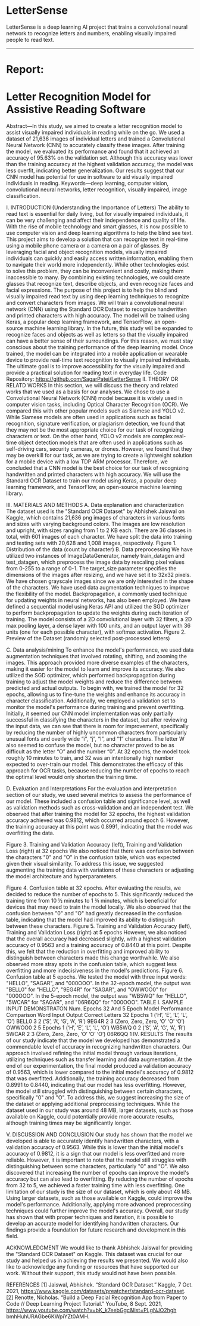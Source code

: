 # LetterSense
LetterSense is a deep learning AI project that trains a convolutional neural network to recognize letters and numbers, enabling visually impaired people to read text.

***
# Report:

# Letter Recognition Model for Assistive Reading Software

Abstract—In this study, we aimed to create a letter
recognition model to assist visually impaired individuals in
reading while on the go. We used a dataset of 21,636 images
of individual letters and trained a Convolutional Neural
Network (CNN) to accurately classify these images. After
training the model, we evaluated its performance and found
that it achieved an accuracy of 95.63% on the validation set.
Although this accuracy was lower than the training accuracy at
the highest validation accuracy, the model was less overfit,
indicating better generalization. Our results suggest that our
CNN model has potential for use in software to aid visually
impaired individuals in reading.
Keywords—deep learning, computer vision, convolutional
neural networks, letter recognition, visually impaired, image
classification.

I. INTRODUCTION (Understanding the Importance of
Letters)
The ability to read text is essential for daily living, but for
visually impaired individuals, it can be very challenging and
affect their independence and quality of life. With the rise of
mobile technology and smart glasses, it is now possible to use
computer vision and deep learning algorithms to help the blind
see text.
This project aims to develop a solution that can recognize
text in real-time using a mobile phone camera or a camera on a
pair of glasses. By leveraging facial and object recognition
models, visually impaired individuals can quickly and easily
access written information, enabling them to navigate their
world more independently.
While other technologies exist to solve this problem, they
can be inconvenient and costly, making them inaccessible to
many. By combining existing technologies, we could create
glasses that recognize text, describe objects, and even
recognize faces and facial expressions.
The purpose of this project is to help the blind and visually
impaired read text by using deep learning techniques to
recognize and convert characters from images. We will train a
convolutional neural network (CNN) using the Standard OCR
Dataset to recognize handwritten and printed characters with
high accuracy. The model will be trained using Keras, a
popular deep learning framework, and TensorFlow, an open-
source machine learning library. In the future, this study will
be expanded to recognize faces and objects as well as letters so
that the visually impaired can have a better sense of their
surroundings. For this reason, we must stay conscious about
the training performance of the deep learning model.
Once trained, the model can be integrated into a mobile
application or wearable device to provide real-time text
recognition to visually impaired individuals. The ultimate goal
is to improve accessibility for the visually impaired and
provide a practical solution for reading text in everyday life.
Code Repository: https://github.com/SagarPatei/LetterSense
II. THEORY OR RELATD WORKS
In this section, we will discuss the theory and related works
that we used as a basis for our analyses. We chose to use a
Convolutional Neural Network (CNN) model because it is
widely used in computer vision tasks, including Optical
Character Recognition (OCR). We compared this with other
popular models such as Siamese and YOLO v2.
While Siamese models are often used in applications such
as facial recognition, signature verification, or plagiarism
detection, we found that they may not be the most appropriate
choice for our task of recognizing characters or text. On the
other hand, YOLO v2 models are complex real-time object
detection models that are often used in applications such as
self-driving cars, security cameras, or drones. However, we
found that they may be overkill for our task, as we are trying to
create a lightweight solution for a mobile device with a low
TDP ARM processor.
Therefore, we concluded that a CNN model is the best
choice for our task of recognizing handwritten and printed
characters with high accuracy. We will use the Standard OCR
Dataset to train our model using Keras, a popular deep
learning framework, and TensorFlow, an open-source machine
learning library.

III. MATERIALS AND METHODS
A. Data explanation and characterization
The dataset used is the "Standard OCR Dataset" by
Abhishek Jaiswal on Kaggle, which contains 21,636 png
images of characters in various fonts and sizes with varying
background colors. The images are low resolution and upright,
with sizes ranging from 1 to 2 KB each. There are 36 classes in
total, with 601 images of each character. We have split the
data into training and testing sets with 20,628 and 1,008
images, respectively.
Figure 1. Distribution of the data (count by character)
B. Data preprocessing
We have utilized two instances of ImageDataGenerator,
namely train_datagen and test_datagen, which preprocess the
image data by rescaling pixel values from 0-255 to a range of
0-1. The target_size parameter specifies the dimensions of the
images after resizing, and we have set it to 32x32 pixels. We
have chosen grayscale images since we are only interested in
the shape of the characters.
We have used data augmentation techniques to improve the
flexibility of the model. Backpropagation, a commonly used
technique for updating weights in neural networks, has also
been employed. We have defined a sequential model using
Keras API and utilized the SGD optimizer to perform
backpropagation to update the weights during each iteration of
training. The model consists of a 2D convolutional layer with
32 filters, a 2D max pooling layer, a dense layer with 100
units, and an output layer with 36 units (one for each possible
character), with softmax activation.
Figure 2. Preview of the Dataset (randomly selected post-processed
letters)

C. Data analysis/mining
To enhance the model's performance, we used data
augmentation techniques that involved rotating, shifting, and
zooming the images. This approach provided more diverse
examples of the characters, making it easier for the model to
learn and improve its accuracy. We also utilized the SGD
optimizer, which performed backpropagation during training
to adjust the model weights and reduce the difference between
predicted and actual outputs.
To begin with, we trained the model for 32 epochs, allowing
us to fine-tune the weights and enhance its accuracy in
character classification. Additionally, we employed a
validation set to monitor the model's performance during
training and prevent overfitting.
Initially, it seemed our CNN model implementation was
only partially successful in classifying the characters in the
dataset, but after reviewing the input data, we can see that
there is room for improvement, specifically by reducing the
number of highly uncommon characters from particularly
unusual fonts and overly wide “i”, “j”, “l”, and “1” characters.
The letter W also seemed to confuse the model, but no
character proved to be as difficult as the letter “O” and the
number “0”. At 32 epochs, the model took roughly 10 minutes
to train, and 32 was an intentionally high number expected to
over-train our model. This demonstrates the efficacy of this
approach for OCR tasks, because reducing the number of
epochs to reach the optimal level would only shorten the
training time.

D. Evaluation and Interpretations
For the evaluation and interpretation section of our study, we
used several metrics to assess the performance of our model.
These included a confusion table and significance level, as
well as validation methods such as cross-validation and an
independent test.
We observed that after training the model for 32 epochs, the
highest validation accuracy achieved was 0.9812, which
occurred around epoch 6. However, the training accuracy at
this point was 0.8991, indicating that the model was overfitting
the data.

Figure 3. Training and Validation Accuracy (left), Training and
Validation Loss (right) at 32 epochs
We also noticed that there was confusion between the
characters "0" and "O" in the confusion table, which was
expected given their visual similarity. To address this issue, we
suggested augmenting the training data with variations of these
characters or adjusting the model architecture and
hyperparameters.

Figure 4. Confusion table at 32 epochs.
After evaluating the results, we decided to reduce the
number of epochs to 5. This significantly reduced the training
time from 10 ½ minutes to 1 ¾ minutes, which is beneficial for
devices that may need to train the model locally. We also
observed that the confusion between "0" and "O" had greatly
decreased in the confusion table, indicating that the model had
improved its ability to distinguish between these characters.
Figure 5. Training and Validation Accuracy (left), Training and
Validation Loss (right) at 5 epochs
However, we also noticed that the overall accuracy had
decreased slightly, with a highest validation accuracy of
0.9563 and a training accuracy of 0.8440 at this point. Despite
this, we felt that the reduction in overfitting and improved
ability to distinguish between characters made this change
worthwhile. We also observed more stray spots in the
confusion table, which suggest less overfitting and more
indecisiveness in the model's predictions.
Figure 6. Confusion table at 5 epochs.
We tested the model with three input words: "HELLO",
"SAGAR", and "000OOO". In the 32-epoch model, the output
was "BELL0" for "HELLO", "9EG4R" for "SAGAR", and
"OWWOO0" for "000OOO". In the 5-epoch model, the output
was "WB5WQ" for "HELLO", "5WCAR" for "SAGAR", and
"06R6QQ" for "000OOO".
TABLE I. SAMPLE INPUT DEMONSTRATON
Num.
Epochs
32 And 5 Epoch Model Performance Comparison
Word Input Output Correct
Letters
32
Epochs
1 (‘H’, ‘E’, ‘L’, ‘L’, ‘O’)
BELL0 3
2 (‘S’, ‘A’, ‘G’, ‘A’, ‘R’)
9EG4R 2
3 (Zero, Zero, Zero, ‘O’ ‘O’ ‘O’) OWWOO0 2
5 Epochs
1 (‘H’, ‘E’, ‘L’, ‘L’, ‘O’)
WB5WQ 0
2 (‘S’, ‘A’, ‘G’, ‘A’, ‘R’)
5WCAR 2
3 (Zero, Zero, Zero, ‘O’ ‘O’ ‘O’) 06R6QQ 1
IV. RESULTS
The results of our study indicate that the model we
developed has demonstrated a commendable level of accuracy
in recognizing handwritten characters. Our approach involved
refining the initial model through various iterations, utilizing
techniques such as transfer learning and data augmentation.
At the end of our experimentation, the final model produced
a validation accuracy of 0.9563, which is lower compared to
the initial model's accuracy of 0.9812 that was overfitted.
Additionally, the training accuracy decreased from 0.8991 to
0.8440, indicating that our model has less overfitting.
However, the model still struggled with distinguishing
between certain characters, specifically "0" and "O". To
address this, we suggest increasing the size of the dataset or
applying additional preprocessing techniques. While the
dataset used in our study was around 48 MB, larger datasets,
such as those available on Kaggle, could potentially provide
more accurate results, although training times may be
significantly longer.

V. DISCUSSION AND CONCLUSION
Our study has shown that the model we developed is able to
accurately identify handwritten characters, with a validation
accuracy of 0.9563. While this is lower than the initial model's
accuracy of 0.9812, it is a sign that our model is less overfitted
and more reliable. However, it is important to note that the
model still struggles with distinguishing between some
characters, particularly "0" and "O".
We also discovered that increasing the number of epochs
can improve the model's accuracy but can also lead to
overfitting. By reducing the number of epochs from 32 to 5,
we achieved a faster training time with less overfitting.
One limitation of our study is the size of our dataset, which
is only about 48 MB. Using larger datasets, such as those
available on Kaggle, could improve the model's performance.
Additionally, applying more advanced preprocessing
techniques could further improve the model's accuracy.
Overall, our study has shown that with proper techniques
and iteration, it is possible to develop an accurate model for
identifying handwritten characters. Our findings provide a
foundation for future research and development in this field.

ACKNOWLEDGMENT
We would like to thank Abhishek Jaiswal for providing the
"Standard OCR Dataset" on Kaggle. This dataset was crucial
for our study and helped us in achieving the results we
presented. We would also like to acknowledge any funding or
resources that have supported our work. Without their support,
this study would not have been possible.

REFERENCES
[1] Jaiswal, Abhishek. “Standard OCR Dataset.” Kaggle, 7 Oct. 2021,
https://www.kaggle.com/datasets/preatcher/standard-ocr-dataset.
[2] Renotte, Nicholas. “Build a Deep Facial Recognition App from Paper
to Code // Deep Learning Project Tutorial.” YouTube, 8 Sept. 2021,
https://www.youtube.com/watch?v=bK_k7eebGgc&list=PLgNJO2hgh
bmhHuhURAGbe6KWpiYZt0AMH.
